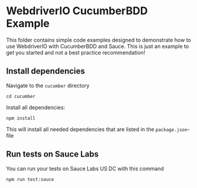 # WebdriverIO CucumberBDD Example
This folder contains simple code examples designed to
demonstrate how to use WebdriverIO with CucumberBDD and Sauce.
This is just an example to get you started and not a
best practice recommendation!

## Install dependencies
Navigate to the `cucumber` directory

```
cd cucumber
```

Install all dependencies:

    npm install
    
This will install all needed dependencies that are 
listed in the `package.json`-file

## Run tests on Sauce Labs
You can run your tests on Sauce Labs US DC with this command

    npm run test:sauce


